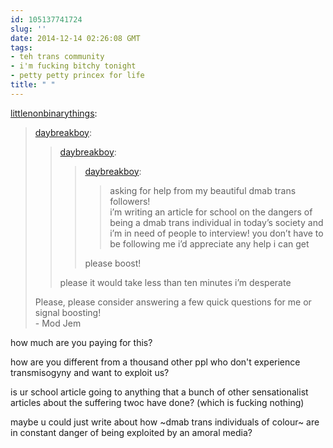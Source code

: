 ```yaml
---
id: 105137741724
slug: ''
date: 2014-12-14 02:26:08 GMT
tags:
- teh trans community
- i'm fucking bitchy tonight
- petty petty princex for life
title: " "
---
```

<p><a class="tumblr_blog" href="http://littlenonbinarythings.tumblr.com/post/105134623906/daybreakboy-daybreakboy-daybreakboy">littlenonbinarythings</a>:</p>
<blockquote>
<p><a class="tumblr_blog" href="http://daybreakboy.tumblr.com/post/105116500232/daybreakboy-daybreakboy-asking-for-help-from">daybreakboy</a>:</p>
<blockquote>
<p><a class="tumblr_blog" href="http://daybreakboy.tumblr.com/post/105091222312/daybreakboy-asking-for-help-from-my-beautiful">daybreakboy</a>:</p>
<blockquote>
<p><a class="tumblr_blog" href="http://daybreakboy.tumblr.com/post/105052516417/asking-for-help-from-my-beautiful-dmab-trans">daybreakboy</a>:</p>
<blockquote>
<p>asking for help from my beautiful dmab trans followers!<br /> i’m writing an article for school on the dangers of being a dmab trans individual in today’s society and i’m in need of people to interview! you don’t have to be following me i’d appreciate any help i can get</p>
</blockquote>
<p>please boost!</p>
</blockquote>
<p>please it would take less than ten minutes i’m desperate</p>
</blockquote>
<p>Please, please consider answering a few quick questions for me or signal boosting!<br />- Mod Jem</p>
</blockquote>

how much are you paying for this?

how are you different from a thousand other ppl who don't experience transmisogyny and want to exploit us?

is ur school article going to anything that a bunch of other sensationalist articles about the suffering twoc have done? (which is fucking nothing)

maybe u could just write about how ~dmab trans individuals of colour~ are in constant danger of being exploited by an amoral media?